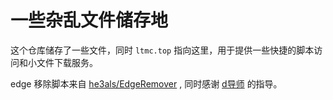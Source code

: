 # 一些杂乱文件储存地
这个仓库储存了一些文件，同时 `ltmc.top` 指向这里，用于提供一些快捷的脚本访问和小文件下载服务。

edge 移除脚本来自 [he3als/EdgeRemover](https://github.com/he3als/EdgeRemover) , 同时感谢 [d导师](https://chat.deepseek.com/) 的指导。
